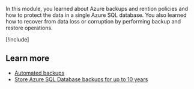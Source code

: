 In this module, you learned about Azure backups and rention policies and how to protect the data in a single Azure SQL database. You also learned how to recover from data loss or corruption by performing backup and restore operations.

[!include[](../../../includes/azure-sandbox-cleanup.md)]

## Learn more

- [Automated backups](https://docs.microsoft.com/azure/sql-database/sql-database-automated-backups)
- [Store Azure SQL Database backups for up to 10 years](https://docs.microsoft.com/azure/sql-database/sql-database-long-term-retention)

